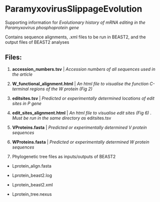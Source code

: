 # ParamyxovirusSlippageEvolution
Supporting information for *Evolutionary history of mRNA editing in the Paramyxovirus phosphoprotein gene*

Contains sequence alignments, .xml files to be run in BEAST2, and the output files of BEAST2 analyses

## Files:


1) **accession_numbers.tsv** | *Accession numbers of all sequences used in the article*

2) **W_functional_alignment.html** | *An html file to visualise the function C-terminal regions of the W protein (Fig 2)*

3) **editsites.tsv** | *Predicted or experimentally determined locations of edit sites in P gene*

4) **edit_sites_alignment.html** | *An html file to visualise edit sites (Fig 6) . Must be run in the same directory as* 
editsites.tsv

5) **VProteins.fasta** | *Predicted or experimentally determined V protein sequences*

6) **WProteins.fasta** | *Predicted or experimentally determined W protein sequences*

7) Phylogenetic tree files as inputs/outputs of BEAST2

- Lprotein_align.fasta

- Lprotein_beast2.log

- Lprotein_beast2.xml

- Lprotein_tree.nexus
	

	
	
	
	
